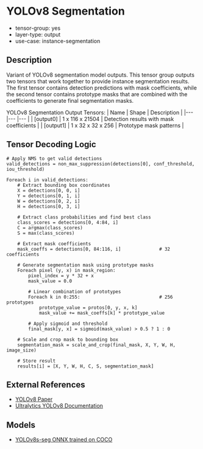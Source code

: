# YOLOv8 Segmentation

- tensor-group: yes
- layer-type: output
- use-case: instance-segmentation

## Description

Variant of YOLOv8 segmentation model outputs. This tensor group outputs two tensors 
that work together to provide instance segmentation results. The first tensor contains
detection predictions with mask coefficients, while the second tensor contains prototype
masks that are combined with the coefficients to generate final segmentation masks.

YOLOv8 Segmentation Output Tensors:
| Name                    | Shape                    | Description |
|---                     |---                       |---          |
| [output0] | 1 x 116 x 21504         | Detection results with mask coefficients |
| [output1]      | 1 x 32 x 32 x 256       | Prototype mask patterns |

## Tensor Decoding Logic

```
# Apply NMS to get valid detections
valid_detections = non_max_suppression(detections[0], conf_threshold, iou_threshold)

Foreach i in valid_detections:
    # Extract bounding box coordinates
    X = detections[0, 0, i]
    Y = detections[0, 1, i] 
    W = detections[0, 2, i]
    H = detections[0, 3, i]
    
    # Extract class probabilities and find best class
    class_scores = detections[0, 4:84, i]
    C = argmax(class_scores)
    S = max(class_scores)
    
    # Extract mask coefficients
    mask_coeffs = detections[0, 84:116, i]              # 32 coefficients
    
    # Generate segmentation mask using prototype masks
    Foreach pixel (y, x) in mask_region:
        pixel_index = y * 32 + x
        mask_value = 0.0
        
        # Linear combination of prototypes
        Foreach k in 0:255:                             # 256 prototypes
            prototype_value = protos[0, y, x, k]
            mask_value += mask_coeffs[k] * prototype_value
        
        # Apply sigmoid and threshold
        final_mask[y, x] = sigmoid(mask_value) > 0.5 ? 1 : 0
    
    # Scale and crop mask to bounding box
    segmentation_mask = scale_and_crop(final_mask, X, Y, W, H, image_size)
    
    # Store result
    results[i] = [X, Y, W, H, C, S, segmentation_mask]
```

## External References

* [YOLOv8 Paper](https://arxiv.org/abs/2305.09972)
* [Ultralytics YOLOv8 Documentation](https://docs.ultralytics.com/models/yolov8/)

## Models

* [YOLOv8s-seg ONNX trained on COCO](https://gitlab.collabora.com/gstreamer/onnx-models/-/blob/master/models/yolov8s-seg.onnx)


[detections]: /tensors/yolov8-segmentation-out-detections.md
[protos]: /tensors/yolov8-segmentation-out-protos.md